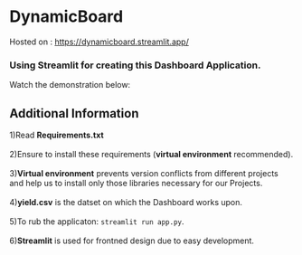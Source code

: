 
# DynamicBoard
Hosted on : https://dynamicboard.streamlit.app/

### Using Streamlit for creating this Dashboard Application.
Watch the demonstration below:



## Additional Information

1)Read <b>Requirements.txt</b> <br><br>
2)Ensure to install these requirements (<b>virtual environment</b> recommended).<br><br>
3)<b>Virtual environment</b> prevents version conflicts from different projects and help us to install only those libraries necessary for our Projects.<br><br>
4)<b>yield.csv</b> is the datset on which the Dashboard works upon.<br><br>
5)To rub the applicaton: `streamlit run app.py`.<br><br>
6)<b>Streamlit</b> is used for frontned design due to easy development.

